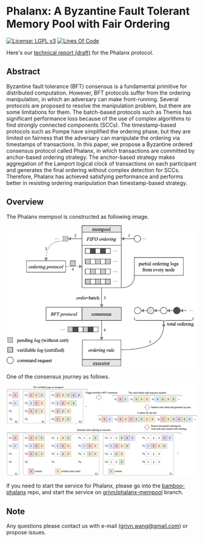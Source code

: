 # Phalanx: A Byzantine Fault Tolerant Memory Pool with Fair Ordering

[![License: LGPL v3](https://img.shields.io/github/license/Grivn/phalanx.svg?style=flat-square)](https://github.com/Grivn/phalanx/blob/main/LICENSE)
[![Lines Of Code](https://img.shields.io/tokei/lines/github/Grivn/phalanx?style=flat-square)](https://github.com/Grivn/phalanx)

Here's our [technical report (draft)](https://arxiv.org/abs/2209.08512) for the Phalanx protocol. 

## Abstract

Byzantine fault tolerance (BFT) consensus is a fundamental primitive for distributed computation. 
However, BFT protocols suffer from the ordering manipulation, in which an adversary can make front-running. 
Several protocols are proposed to resolve the manipulation problem, but there are some limitations for them. 
The batch-based protocols such as Themis has significant performance loss because of the use of complex algorithms to find strongly connected components (SCCs). 
The timestamp-based protocols such as Pompe have simplified the ordering phase, but they are limited on fairness that the adversary can manipulate the ordering via timestamps of transactions. 
In this paper, we propose a Byzantine ordered consensus protocol called Phalanx, in which transactions are committed by anchor-based ordering strategy. 
The anchor-based strategy makes aggregation of the Lamport logical clock of transactions on each participant and generates the final ordering without complex detection for SCCs. 
Therefore, Phalanx has achieved satisfying performance and performs better in resisting ordering manipulation than timestamp-based strategy.

## Overview

The Phalanx mempool is constructed as following image.

![image](docs/img/workflow-detail.jpg)

One of the consensus journey as follows.

![image](docs/img/process-consensus.jpg)

If you need to start the service for Phalanx, please go into the [bamboo-phalanx](https://github.com/Grivn/bamboo-phalanx) repo, and start the service on [grivn/phalanx-mempool](https://github.com/Grivn/bamboo-phalanx/tree/grivn/phalanx-mempool) branch.

## Note

Any questions please contact us with e-mail (grivn.wang@gmail.com) or propose issues.
